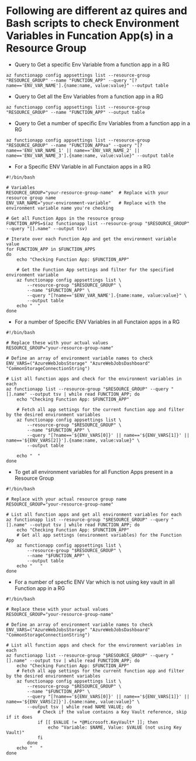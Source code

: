 # Following are different az quires and Bash scripts to check Environment Variables in Funcation App(s) in a Resource Group
 
- Query to Get a specific Env Variable from a function app in a RG

```
az functionapp config appsettings list --resource-group "RESOURCE_GROUP" --name "FUNCTION_APP" --query "[?name=='ENV_VAR_NAME'].{name:name, value:value}" --output table
```

- Query to Get all the Env Variables from a function app in a RG

```
az functionapp config appsettings list --resource-group "RESOURCE_GROUP" --name "FUNCTION_APP" --output table
```

- Query to Get a number of specific Env Variables from a function app in a RG

```
az functionapp config appsettings list --resource-group "RESOURCE_GROUP" --name "FUNCTION_APPaa" --query "[?name=='ENV_VAR_NAME_1' || name=='ENV_VAR_NAME_2' || name=='ENV_VAR_NAME_3'].{name:name, value:value}" --output table
```

- For a Specific ENV Variable in all Functaion apps in a RG

```
#!/bin/bash

# Variables
RESOURCE_GROUP="your-resource-group-name"  # Replace with your resource group name
ENV_VAR_NAME="your-environment-variable"   # Replace with the environment variable name you're checking

# Get all Function Apps in the resource group
FUNCTION_APPS=$(az functionapp list --resource-group "$RESOURCE_GROUP" --query "[].name" --output tsv)

# Iterate over each Function App and get the environment variable value
for FUNCTION_APP in $FUNCTION_APPS
do
    echo "Checking Function App: $FUNCTION_APP"
    
    # Get the Function App settings and filter for the specified environment variable
    az functionapp config appsettings list \
        --resource-group "$RESOURCE_GROUP" \
        --name "$FUNCTION_APP" \
        --query "[?name=='$ENV_VAR_NAME'].{name:name, value:value}" \
        --output table
    echo "  "
done
```

- For a number of Specific ENV Variables in all Functaion apps in a RG

```
#!/bin/bash

# Replace these with your actual values
RESOURCE_GROUP="your-resource-group-name"

# Define an array of environment variable names to check
ENV_VARS=("AzureWebJobsStorage" "AzureWebJobsDashboard" "CommonStorageConnectionString")

# List all function apps and check for the environment variables in each
az functionapp list --resource-group "$RESOURCE_GROUP" --query "[].name" --output tsv | while read FUNCTION_APP; do
    echo "Checking Function App: $FUNCTION_APP"
    
    # Fetch all app settings for the current function app and filter by the desired environment variables
    az functionapp config appsettings list \
        --resource-group "$RESOURCE_GROUP" \
        --name "$FUNCTION_APP" \
        --query "[?name=='${ENV_VARS[0]}' || name=='${ENV_VARS[1]}' || name=='${ENV_VARS[2]}'].{name:name, value:value}" \
        --output table

    echo "  "
done
```
- To get all environment variables for all Function Apps present in a Resource Group
```
#!/bin/bash

# Replace with your actual resource group name
RESOURCE_GROUP="your-resource-group-name"

# List all function apps and get all environment variables for each
az functionapp list --resource-group "$RESOURCE_GROUP" --query "[].name" --output tsv | while read FUNCTION_APP; do
    echo "Checking Function App: $FUNCTION_APP"
    # Get all app settings (environment variables) for the Function App
    az functionapp config appsettings list \
        --resource-group "$RESOURCE_GROUP" \
        --name "$FUNCTION_APP" \
        --output table
    echo "   "
done
```

- For a number of specfic ENV Var which is not using key vault in all Function app in a RG

```
#!/bin/bash

# Replace these with your actual values
RESOURCE_GROUP="your-resource-group-name"

# Define an array of environment variable names to check
ENV_VARS=("AzureWebJobsStorage" "AzureWebJobsDashboard" "CommonStorageConnectionString")

# List all function apps and check for the environment variables in each
az functionapp list --resource-group "$RESOURCE_GROUP" --query "[].name" --output tsv | while read FUNCTION_APP; do
    echo "Checking Function App: $FUNCTION_APP"
    # Fetch all app settings for the current function app and filter by the desired environment variables
    az functionapp config appsettings list \
        --resource-group "$RESOURCE_GROUP" \
        --name "$FUNCTION_APP" \
        --query "[?name=='${ENV_VARS[0]}' || name=='${ENV_VARS[1]}' || name=='${ENV_VARS[2]}'].{name:name, value:value}" \
        --output tsv | while read NAME VALUE; do
            # Check if the value contains a Key Vault reference, skip if it does
            if [[ $VALUE != *@Microsoft.KeyVault* ]]; then
                echo "Variable: $NAME, Value: $VALUE (not using Key Vault)"
            fi
        done
    echo "   "
done
```
